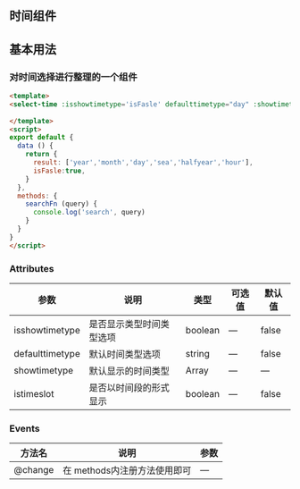 ## 时间组件



## 基本用法

### 对时间选择进行整理的一个组件

<template>
<select-time :isshowtimetype='isFasle' :value='val' :defaulttimetype="time" :showtimetype='result' :istimeslot='isFasle' @change='searchFn'></select-time>
<v-button size="large" @click='changes'>大号按钮</v-button>
  
</template>
<script>
export default {
  data () {
    return {
      result: ['year','month','day','sea','halfyear','hour'],
      isFasle:true,
      time:'day',
      val:{
            BeginDate: moment().add(-1, "month").startOf('month').format("YYYY-MM-DD"),
            EndDate: moment().add(-1, "month").endOf('month').format("YYYY-MM-DD"),
            timetype: 'month'
          }
    }
  },
  methods: {
    searchFn (query) {
      console.log('search', query)
    },
    changes() {
     this.time = 'month'
     this.result = ['month','day']
     this.val  = {
            BeginDate: moment().add(-2, "month").startOf('month').format("YYYY-MM-DD"),
            EndDate: moment().add(-1, "month").endOf('month').format("YYYY-MM-DD"),
            timetype: 'month'
          }
    }
  }
}
</script>

```html
<template>
<select-time :isshowtimetype='isFasle' defaulttimetype="day" :showtimetype='result' :istimeslot='isFasle' @change='searchFn'><select-time>
  
</template>
<script>
export default {
  data () {
    return {
      result: ['year','month','day','sea','halfyear','hour'],
      isFasle:true,
    }
  },
  methods: {
    searchFn (query) {
      console.log('search', query)
    }
  }
}
</script>
```



### Attributes

| 参数      | 说明    | 类型      | 可选值       | 默认值   |
|---------- |-------- |---------- |-------------  |-------- |
| isshowtimetype  |  是否显示类型时间类型选项    | boolean   | — | false |
| defaulttimetype  | 默认时间类型选项  |  string  | — | false   |
| showtimetype  | 默认显示的时间类型  |  Array  | — | — |
| istimeslot  | 是否以时间段的形式显示    | boolean   | — | false |

### Events 
| 方法名      | 说明    |      参数 |   
|---------- |-------- |---------- |
| @change  |  在 methods内注册方法使用即可  |  — | 

